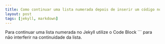 ```yaml
---
title: Como continuar uma lista numerada depois de inserir um código no Jekyll?
layout: post
tags: [jekyll, markdown]
---
```


Para continuar uma lista numerada no Jekyll utilize o Code Block \`\`\` para não interferir na continuidade da lista.
